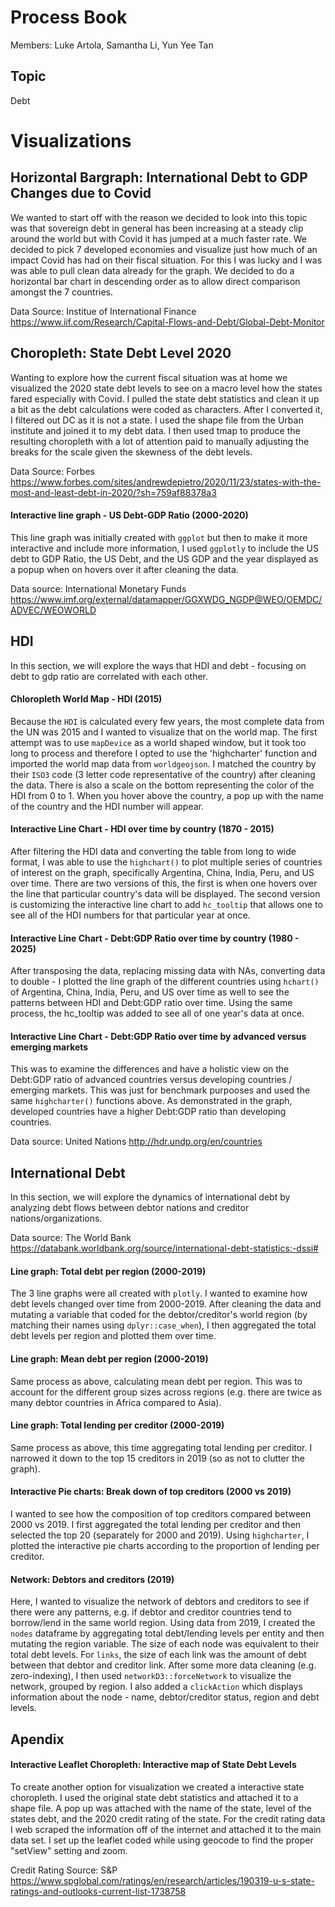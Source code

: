 # Process Book

Members: Luke Artola, Samantha Li, Yun Yee Tan

## Topic
Debt 


# Visualizations

## Horizontal Bargraph: International Debt to GDP Changes due to Covid
We wanted to start off with the reason we decided to look into this topic was that sovereign debt in general has been increasing at a steady clip around the world but with Covid it has jumped at a much faster rate. We decided to pick 7 developed economies and visualize just how much of an impact Covid has had on their fiscal situation. For this I was lucky and I was was able to pull clean data already for the graph. We decided to do a horizontal bar chart in descending order as to allow direct comparison amongst the 7 countries.    

Data Source: Institue of International Finance
https://www.iif.com/Research/Capital-Flows-and-Debt/Global-Debt-Monitor

## Choropleth: State Debt Level 2020
Wanting to explore how the current fiscal situation was at home we visualized the 2020 state debt levels to see on a macro level how the states fared especially with Covid. I pulled the state debt statistics and clean it up a bit as the debt calculations were coded as characters. After I converted it, I filtered out DC as it is not a state. I used the shape file from the Urban institute and joined it to my debt data. I then used tmap to produce the resulting choropleth with a lot of attention paid to manually adjusting the breaks for the scale given the skewness of the debt levels. 

Data Source: Forbes
https://www.forbes.com/sites/andrewdepietro/2020/11/23/states-with-the-most-and-least-debt-in-2020/?sh=759af88378a3


#### Interactive line graph - US Debt-GDP Ratio (2000-2020)
This line graph was initially created with `ggplot` but then to make it more interactive and include more information, I used `ggplotly` to include the US debt to GDP Ratio, the US Debt, and the US GDP and the year displayed as a popup when on hovers over it after cleaning the data.  

Data source: International Monetary Funds
https://www.imf.org/external/datamapper/GGXWDG_NGDP@WEO/OEMDC/ADVEC/WEOWORLD

## HDI
In this section, we will explore the ways that HDI and debt - focusing on debt to gdp ratio are correlated with each other. 

#### Chloropleth World Map - HDI (2015)
Because the `HDI` is calculated every few years, the most complete data from the UN was 2015 and I wanted to visualize that on the world map. The first attempt was to use `mapDevice` as a world shaped window, but it took too long to process and therefore I opted to use the 'highcharter' function and imported the world map data from `worldgeojson`. I matched the country by their `ISO3` code (3 letter code representative of the country) after cleaning the data. There is also a scale on the bottom representing the color of the HDI from 0 to 1. When you hover above the country, a pop up with the name of the country and the HDI number will appear.

#### Interactive Line Chart - HDI over time by country (1870 - 2015)
After filtering the HDI data and converting the table from long to wide format, I was able to use the `highchart()` to plot multiple series of countries of interest on the graph, specifically Argentina, China, India, Peru, and US over time. There are two versions of this, the first is when one hovers over the line that particular country's data will be displayed. The second version is customizing the interactive line chart to add `hc_tooltip` that allows one to see all of the HDI numbers for that particular year at once. 

#### Interactive Line Chart - Debt:GDP Ratio over time by country (1980 - 2025)
After transposing the data, replacing missing data with NAs, converting data to double - I plotted the line graph of the different countries using `hchart()` of Argentina, China, India, Peru, and US over time as well to see the patterns between HDI and Debt:GDP ratio over time. Using the same process, the hc_tooltip was added to see all of one year's data at once. 

#### Interactive Line Chart - Debt:GDP Ratio over time by advanced versus emerging markets
This was to examine the differences and have a holistic view on the Debt:GDP ratio of advanced countries versus developing countries / emerging markets. This was just for benchmark purpooses and used the same `highcharter()` functions above. As demonstrated in the graph, developed countries have a higher Debt:GDP ratio than developing countries. 

Data source: United Nations
http://hdr.undp.org/en/countries

## International Debt
In this section, we will explore the dynamics of international debt by analyzing debt flows between debtor nations and creditor nations/organizations.

Data source: The World Bank
https://databank.worldbank.org/source/international-debt-statistics:-dssi#


#### Line graph: Total debt per region (2000-2019)
The 3 line graphs were all created with `plotly`. I wanted to examine how debt levels changed over time from 2000-2019. After cleaning the data and mutating a variable that coded for the debtor/creditor's world region (by matching their names using `dplyr::case_when`), I then aggregated the total debt levels per region and plotted them over time. 


#### Line graph: Mean debt per region (2000-2019)
Same process as above, calculating mean debt per region. This was to account for the different group sizes across regions (e.g. there are twice as many debtor countries in Africa compared to Asia). 


#### Line graph: Total lending per creditor (2000-2019)
Same process as above, this time aggregating total lending per creditor. I narrowed it down to the top 15 creditors in 2019 (so as not to clutter the graph). 


#### Interactive Pie charts: Break down of top creditors (2000 vs 2019)
I wanted to see how the composition of top creditors compared between 2000 vs 2019. I first aggregated the total lending per creditor and then selected the top 20 (separately for 2000 and 2019). Using `highcharter`, I plotted the interactive pie charts according to the proportion of lending per creditor. 


#### Network: Debtors and creditors (2019)
Here, I wanted to visualize the network of debtors and creditors to see if there were any patterns, e.g. if debtor and creditor countries tend to borrow/lend in the same world region. Using data from 2019, I created the `nodes` dataframe by aggregating total debt/lending levels per entity and then mutating the region variable. The size of each node was equivalent to their total debt levels. For `links`, the size of each link was the amount of debt between that debtor and creditor link. After some more data cleaning (e.g. zero-indexing), I then used `networkD3::forceNetwork` to visualize the network, grouped by region. I also added a `clickAction` which displays information about the node - name, debtor/creditor status, region and debt levels.

## Apendix

#### Interactive Leaflet Choropleth: Interactive map of State Debt Levels
To create another option for visualization we created a interactive state choropleth. I used the original state debt statistics and attached it to a shape file. A pop up was attached with the name of the state, level of the states debt, and the 2020 credit rating of the state. For the credit rating data I web scraped the information off of the internet and attached it to the main data set. I set up the leaflet coded while using geocode to find the proper "setView" setting and zoom. 

Credit Rating Source: S&P
https://www.spglobal.com/ratings/en/research/articles/190319-u-s-state-ratings-and-outlooks-current-list-1738758

